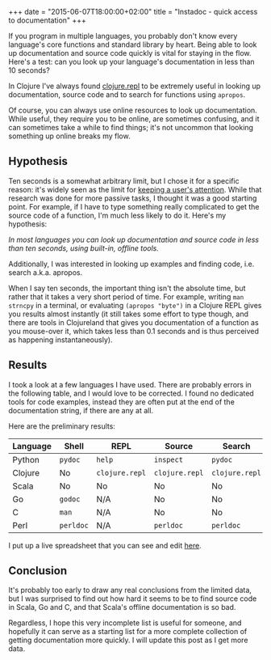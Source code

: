 +++
date = "2015-06-07T18:00:00+02:00"
title = "Instadoc - quick access to documentation"
+++

If you program in multiple languages, you probably don't know every
language's core functions and standard library by heart. Being able to
look up documentation and source code quickly is vital for staying in
the flow. Here's a test: can you look up your language's documentation
in less than 10 seconds?

<!--more-->

In Clojure I've always found
[clojure.repl](https://clojure.github.io/clojure/clojure.repl-api.html)
to be extremely useful in looking up documentation, source code and to
search for functions using `apropos`.

Of course, you can always use online resources to look up
documentation. While useful, they require you to be online, are
sometimes confusing, and it can sometimes take a while to find things;
it's not uncommon that looking something up online breaks my flow.

## Hypothesis

Ten seconds is a somewhat arbitrary limit, but I chose it for a
specific reason: it's widely seen as the limit for
[keeping a user's attention](http://www.nngroup.com/articles/response-times-3-important-limits/). While
that research was done for more passive tasks, I thought it was a good
starting point. For example, if I have to type something really
complicated to get the source code of a function, I'm much less likely
to do it. Here's my hypothesis:

*In most languages you can look up documentation and source code in
less than ten seconds, using built-in, offline tools.*

Additionally, I was interested in looking up examples and finding
code, i.e. search a.k.a. apropos.

When I say ten seconds, the important thing isn't the absolute time,
but rather that it takes a very short period of time. For example,
writing `man strncpy` in a terminal, or evaluating `(apropos "byte")`
in a Clojure REPL gives you results almost instantly (it still takes
some effort to type though, and there are tools in Clojureland that
gives you documentation of a function as you mouse-over it, which
takes less than 0.1 seconds and is thus perceived as happening
instantaneously).

## Results

I took a look at a few languages I have used. There are probably
errors in the following table, and I would love to be corrected. I
found no dedicated tools for code examples, instead they are often put
at the end of the documentation string, if there are any at all.

Here are the preliminary results:

| Language | Shell   | REPL           | Source         | Search         |
|----------|---------|----------------|----------------|----------------|
| Python   | `pydoc` | `help`         | `inspect`      | `pydoc`        |
| Clojure  | No      | `clojure.repl` | `clojure.repl` | `clojure.repl` |
| Scala    | No      | No             | No             | No             |
| Go       | `godoc` | N/A            | No             | No             |
| C        | `man`   | N/A            | No             | No             |
| Perl     | `perldoc` | N/A          | `perldoc`      | `perldoc`      |

I put up a live spreadsheet that you can see and edit
[here](http://experiments.oskarth.com/instadoc-live/).

## Conclusion

It's probably too early to draw any real conclusions from the limited
data, but I was surprised to find out how hard it seems to be to find
source code in Scala, Go and C, and that Scala's offline documentation
is so bad.

Regardless, I hope this very incomplete list is useful for someone,
and hopefully it can serve as a starting list for a more complete
collection of getting documentation more quickly. I will update this
post as I get more data.

